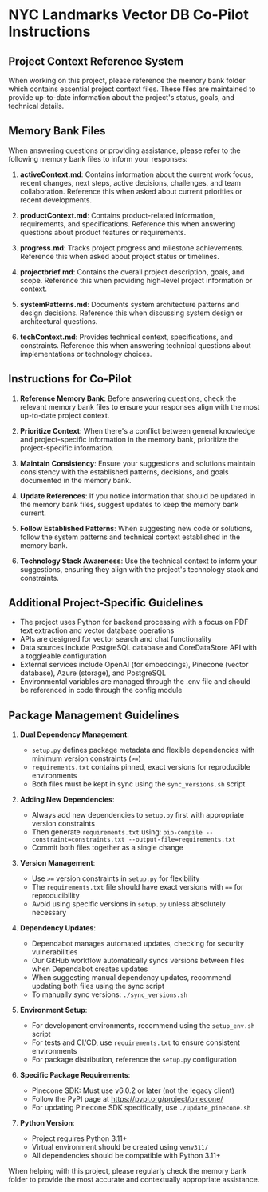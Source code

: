 # NYC Landmarks Vector DB Co-Pilot Instructions

## Project Context Reference System

When working on this project, please reference the memory bank folder which contains
essential project context files. These files are maintained to provide up-to-date
information about the project's status, goals, and technical details.

## Memory Bank Files

When answering questions or providing assistance, please refer to the following memory
bank files to inform your responses:

1. **activeContext.md**: Contains information about the current work focus, recent
   changes, next steps, active decisions, challenges, and team collaboration. Reference
   this when asked about current priorities or recent developments.

1. **productContext.md**: Contains product-related information, requirements, and
   specifications. Reference this when answering questions about product features or
   requirements.

1. **progress.md**: Tracks project progress and milestone achievements. Reference this
   when asked about project status or timelines.

1. **projectbrief.md**: Contains the overall project description, goals, and scope.
   Reference this when providing high-level project information or context.

1. **systemPatterns.md**: Documents system architecture patterns and design decisions.
   Reference this when discussing system design or architectural questions.

1. **techContext.md**: Provides technical context, specifications, and constraints.
   Reference this when answering technical questions about implementations or technology
   choices.

## Instructions for Co-Pilot

1. **Reference Memory Bank**: Before answering questions, check the relevant memory bank
   files to ensure your responses align with the most up-to-date project context.

1. **Prioritize Context**: When there's a conflict between general knowledge and
   project-specific information in the memory bank, prioritize the project-specific
   information.

1. **Maintain Consistency**: Ensure your suggestions and solutions maintain consistency
   with the established patterns, decisions, and goals documented in the memory bank.

1. **Update References**: If you notice information that should be updated in the memory
   bank files, suggest updates to keep the memory bank current.

1. **Follow Established Patterns**: When suggesting new code or solutions, follow the
   system patterns and technical context established in the memory bank.

1. **Technology Stack Awareness**: Use the technical context to inform your suggestions,
   ensuring they align with the project's technology stack and constraints.

## Additional Project-Specific Guidelines

- The project uses Python for backend processing with a focus on PDF text extraction and
  vector database operations
- APIs are designed for vector search and chat functionality
- Data sources include PostgreSQL database and CoreDataStore API with a toggleable
  configuration
- External services include OpenAI (for embeddings), Pinecone (vector database), Azure
  (storage), and PostgreSQL
- Environmental variables are managed through the .env file and should be referenced in
  code through the config module

## Package Management Guidelines

1. **Dual Dependency Management**:

   - `setup.py` defines package metadata and flexible dependencies with minimum version
     constraints (`>=`)
   - `requirements.txt` contains pinned, exact versions for reproducible environments
   - Both files must be kept in sync using the `sync_versions.sh` script

1. **Adding New Dependencies**:

   - Always add new dependencies to `setup.py` first with appropriate version
     constraints
   - Then generate `requirements.txt` using:
     `pip-compile --constraint=constraints.txt --output-file=requirements.txt`
   - Commit both files together as a single change

1. **Version Management**:

   - Use `>=` version constraints in `setup.py` for flexibility
   - The `requirements.txt` file should have exact versions with `==` for
     reproducibility
   - Avoid using specific versions in `setup.py` unless absolutely necessary

1. **Dependency Updates**:

   - Dependabot manages automated updates, checking for security vulnerabilities
   - Our GitHub workflow automatically syncs versions between files when Dependabot
     creates updates
   - When suggesting manual dependency updates, recommend updating both files using the
     sync script
   - To manually sync versions: `./sync_versions.sh`

1. **Environment Setup**:

   - For development environments, recommend using the `setup_env.sh` script
   - For tests and CI/CD, use `requirements.txt` to ensure consistent environments
   - For package distribution, reference the `setup.py` configuration

1. **Specific Package Requirements**:

   - Pinecone SDK: Must use v6.0.2 or later (not the legacy client)
   - Follow the PyPI page at https://pypi.org/project/pinecone/
   - For updating Pinecone SDK specifically, use `./update_pinecone.sh`

1. **Python Version**:

   - Project requires Python 3.11+
   - Virtual environment should be created using `venv311/`
   - All dependencies should be compatible with Python 3.11+

When helping with this project, please regularly check the memory bank folder to provide
the most accurate and contextually appropriate assistance.
